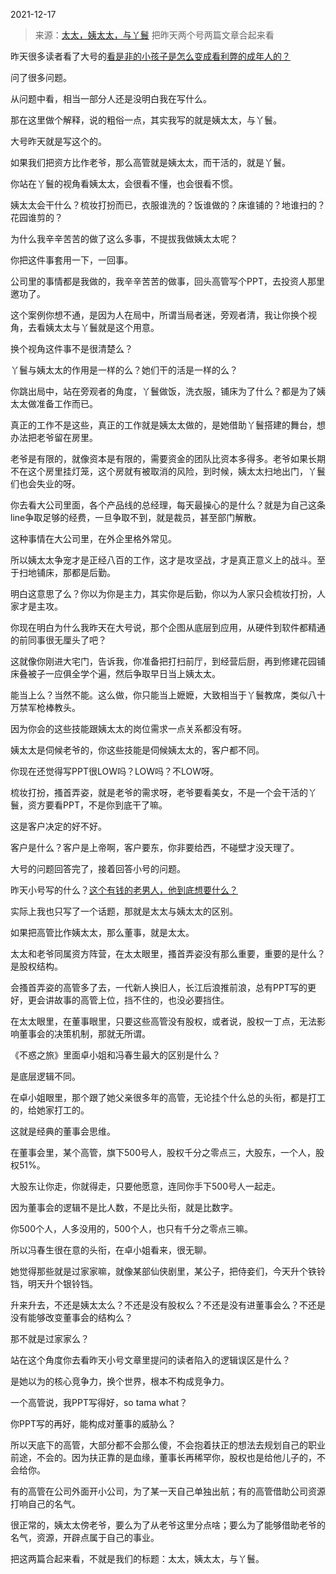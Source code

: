 2021-12-17

> 来源：[太太，姨太太，与丫鬟](http://mp.weixin.qq.com/s?__biz=MzU3NDc5Nzc0NQ==&mid=2247510576&idx=1&sn=34e5b8736357df5e1cd6da3f58f80566&chksm=fd2e08eeca5981f89bdd809c244c15114587dd3883132679ea6fb41826cf3c39eee486973a31&scene=27#wechat_redirect)
> 把昨天两个号两篇文章合起来看

昨天很多读者看了大号的[看是非的小孩子是怎么变成看利弊的成年人的？](http://mp.weixin.qq.com/s?__biz=MzU0MjYwNDU2Mw==&mid=2247502832&idx=2&sn=040d13df8dbbedde01c131a116d6f969&chksm=fb1aa78ccc6d2e9adc320a022cfbbc39af9aee09cef820bbfc279b3939b410486be77cbe5bc4&scene=21#wechat_redirect)

  

问了很多问题。

  

从问题中看，相当一部分人还是没明白我在写什么。  

  

那在这里做个解释，说的粗俗一点，其实我写的就是姨太太，与丫鬟。

  

大号昨天就是写这个的。

  

如果我们把资方比作老爷，那么高管就是姨太太，而干活的，就是丫鬟。

  

你站在丫鬟的视角看姨太太，会很看不懂，也会很看不惯。  

  

姨太太会干什么？梳妆打扮而已，衣服谁洗的？饭谁做的？床谁铺的？地谁扫的？花园谁剪的？

  

为什么我辛辛苦苦的做了这么多事，不提拔我做姨太太呢？

  

你把这件事套用一下，一回事。  

  

公司里的事情都是我做的，我辛辛苦苦的做事，回头高管写个PPT，去投资人那里邀功了。

  

这个案例你想不通，是因为人在局中，所谓当局者迷，旁观者清，我让你换个视角，去看姨太太与丫鬟就是这个用意。  

  

换个视角这件事不是很清楚么？  

  

丫鬟与姨太太的作用是一样的么？她们干的活是一样的么？

  

你跳出局中，站在旁观者的角度，丫鬟做饭，洗衣服，铺床为了什么？都是为了姨太太做准备工作而已。  

  

真正的工作不是这些，真正的工作就是姨太太做的，是她借助丫鬟搭建的舞台，想办法把老爷留在房里。  

  

老爷是有限的，就像资本是有限的，需要资金的团队比资本多得多。老爷如果长期不在这个房里挂灯笼，这个房就有被取消的风险，到时候，姨太太扫地出门，丫鬟们也会失业的呀。  

  

你去看大公司里面，各个产品线的总经理，每天最操心的是什么？就是为自己这条line争取足够的经费，一旦争取不到，就是裁员，甚至部门解散。  

  

这种事情在大公司里，在外企里格外常见。

  

所以姨太太争宠才是正经八百的工作，这才是攻坚战，才是真正意义上的战斗。至于扫地铺床，那都是后勤。  

  

明白这意思了么？你以为你是主力，其实你是后勤，你以为人家只会梳妆打扮，人家才是主攻。  

  

你现在明白为什么我昨天在大号说，那个企图从底层到应用，从硬件到软件都精通的前同事很无厘头了吧？

  

这就像你刚进大宅门，告诉我，你准备把打扫前厅，到经营后厨，再到修建花园铺床叠被子一应俱全学个遍，然后争取早日当上姨太太。  

  

能当上么？当然不能。这么做，你只能当上嬷嬷，大致相当于丫鬟教席，类似八十万禁军枪棒教头。  

  

因为你会的这些技能跟姨太太的岗位需求一点关系都没有呀。  

  

姨太太是伺候老爷的，你这些技能是伺候姨太太的，客户都不同。  

  

你现在还觉得写PPT很LOW吗？LOW吗？不LOW呀。  

  

梳妆打扮，搔首弄姿，就是老爷的需求呀，老爷要看美女，不是一个会干活的丫鬟，资方要看PPT，不是你到底干了嘛。

  

这是客户决定的好不好。

  

客户是什么？客户是上帝啊，客户要东，你非要给西，不碰壁才没天理了。  

  

大号的问题回答完了，接着回答小号的问题。  

  

昨天小号写的什么？[这个有钱的老男人，他到底想要什么？](http://mp.weixin.qq.com/s?__biz=MzU3NDc5Nzc0NQ==&mid=2247510561&idx=1&sn=cdf9c5b01eb968417e8dc7b875c6375d&chksm=fd2e08ffca5981e9f18d68ff40d489276fb7ec899d2e7c5d0957b578543e1937964e98370e97&scene=21#wechat_redirect)

  

实际上我也只写了一个话题，那就是太太与姨太太的区别。

  

如果把高管比作姨太太，那么董事，就是太太。  

  

太太和老爷同属资方阵营，在太太眼里，搔首弄姿没有那么重要，重要的是什么？是股权结构。

  

会搔首弄姿的高管多了去，一代新人换旧人，长江后浪推前浪，总有PPT写的更好，更会讲故事的高管上位，挡不住的，也没必要挡住。

  

在太太眼里，在董事眼里，只要这些高管没有股权，或者说，股权一丁点，无法影响董事会的决策机制，那就无所谓。  

  

《不惑之旅》里面卓小姐和冯春生最大的区别是什么？  

  

是底层逻辑不同。

  

在卓小姐眼里，那个跟了她父亲很多年的高管，无论挂个什么总的头衔，都是打工的，给她家打工的。

  

这就是经典的董事会思维。  

  

在董事会里，某个高管，旗下500号人，股权千分之零点三，大股东，一个人，股权51%。  

  

大股东让你走，你就得走，只要他愿意，连同你手下500号人一起走。

  

因为董事会的逻辑不是比人数，不是比头衔，就是比数字。  

  

你500个人，人多没用的，500个人，也只有千分之零点三嘛。

  

所以冯春生很在意的头衔，在卓小姐看来，很无聊。  

  

她觉得那些就是过家家嘛，就像某部仙侠剧里，某公子，把侍妾们，今天升个铁铃铛，明天升个银铃铛。  

  

升来升去，不还是姨太太么？不还是没有股权么？不还是没有进董事会么？不还是没有能够改变董事会的结构么？

  

那不就是过家家么？  

  

站在这个角度你去看昨天小号文章里提问的读者陷入的逻辑误区是什么？  

  

是她以为的核心竞争力，换个世界，根本不构成竞争力。

  

一个高管说，我PPT写得好，so tama what？  

  

你PPT写的再好，能构成对董事的威胁么？  

  

所以天底下的高管，大部分都不会那么傻，不会抱着扶正的想法去规划自己的职业前途，不会的。因为扶正靠的是血缘，董事长再稀罕你，股权也是给他儿子的，不会给你。  

  

有的高管在公司外面开小公司，为了某一天自己单独出航；有的高管借助公司资源打响自己的名气。  

  

很正常的，姨太太傍老爷，要么为了从老爷这里分点啥；要么为了能够借助老爷的名气，资源，开辟点属于自己的事业。  

  

把这两篇合起来看，不就是我们的标题：太太，姨太太，与丫鬟。

